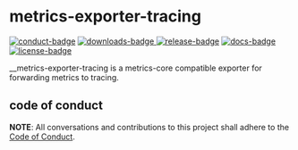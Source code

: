 # metrics-exporter-tracing

[![conduct-badge][]][conduct] [![downloads-badge][] ![release-badge][]][crate] [![docs-badge][]][docs] [![license-badge][]](#license)

[conduct-badge]: https://img.shields.io/badge/%E2%9D%A4-code%20of%20conduct-blue.svg
[downloads-badge]: https://img.shields.io/crates/d/metrics-exporter-tracing.svg
[release-badge]: https://img.shields.io/crates/v/metrics-exporter-tracing.svg
[license-badge]: https://img.shields.io/crates/l/metrics-exporter-tracing.svg
[docs-badge]: https://docs.rs/metrics-exporter-tracing/badge.svg
[conduct]: https://github.com/metrics-rs/metrics/blob/master/CODE_OF_CONDUCT.md
[crate]: https://crates.io/crates/metrics-exporter-tracing
[docs]: https://docs.rs/metrics-exporter-tracing

__metrics-exporter-tracing is a metrics-core compatible exporter for forwarding metrics to tracing.

## code of conduct

**NOTE**: All conversations and contributions to this project shall adhere to the [Code of Conduct][conduct].
